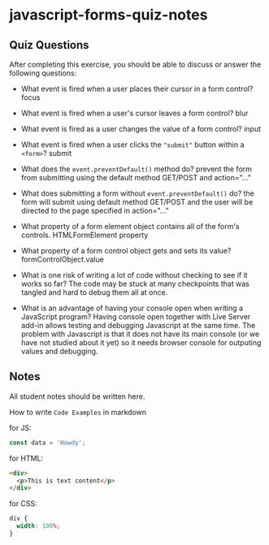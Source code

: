 # javascript-forms-quiz-notes

## Quiz Questions

After completing this exercise, you should be able to discuss or answer the following questions:

- What event is fired when a user places their cursor in a form control?
  focus

- What event is fired when a user's cursor leaves a form control?
  blur

- What event is fired as a user changes the value of a form control?
  input

- What event is fired when a user clicks the `"submit"` button within a `<form>`?
  submit

- What does the `event.preventDefault()` method do?
  prevent the form from submitting using the default method GET/POST and action="..."

- What does submitting a form without `event.preventDefault()` do?
  the form will submit using default method GET/POST and the user will be directed to the page specified in action="..."

- What property of a form element object contains all of the form's controls.
  HTMLFormElement property

- What property of a form control object gets and sets its value?
  formControlObject.value

- What is one risk of writing a lot of code without checking to see if it works so far?
  The code may be stuck at many checkpoints that was tangled and hard to debug them all at once.

- What is an advantage of having your console open when writing a JavaScript program?
  Having console open together with Live Server add-in allows testing and debugging Javascript at the same time. The problem with Javascript is that it does not have its main console (or we have not studied about it yet) so it needs browser console for outputing values and debugging.

## Notes

All student notes should be written here.

How to write `Code Examples` in markdown

for JS:

```javascript
const data = 'Howdy';
```

for HTML:

```html
<div>
  <p>This is text content</p>
</div>
```

for CSS:

```css
div {
  width: 100%;
}
```
